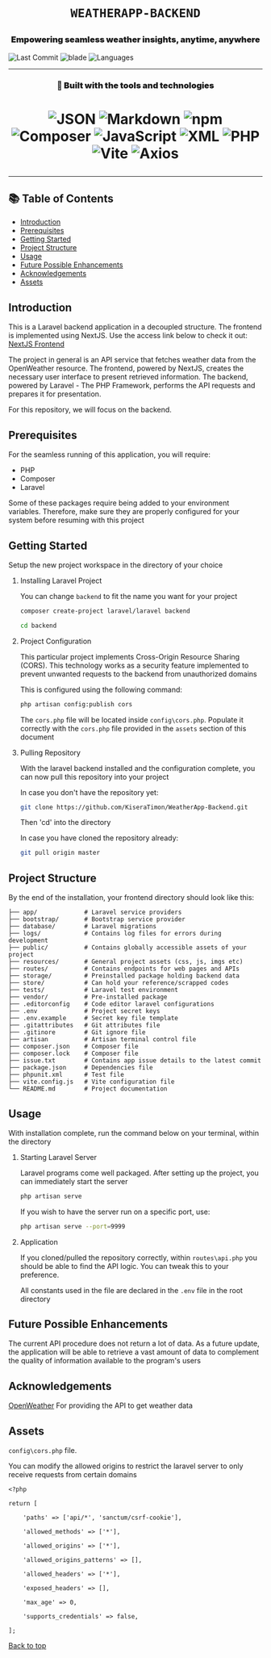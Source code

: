 <h1 align="center">

     WEATHERAPP-BACKEND 

</h1>

<h3 align=center style="font-weight: 1000;">
    Empowering seamless weather insights, anytime, anywhere
</h3>

![Last Commit](https://img.shields.io/github/last-commit/kiseratimon/weatherapp-backend)
![blade](https://img.shields.io/badge/blade-57.1%25-blue)
![Languages](https://img.shields.io/github/languages/count/kiseratimon/weatherapp-backend)

---
<h3 align=center style="font-weight: 1000">
🚀 Built with the tools and technologies
</h3>

<h1 align=center>

![JSON](https://img.shields.io/badge/-JSON-black?logo=json)
![Markdown](https://img.shields.io/badge/-Markdown-000000?logo=markdown)
![npm](https://img.shields.io/badge/-npm-CB3837?logo=npm)
![Composer](https://img.shields.io/badge/-Composer-885630?logo=composer)
![JavaScript](https://img.shields.io/badge/-JavaScript-yellow?logo=javascript)
![XML](https://img.shields.io/badge/-XML-0060aa?logo=xml)
![PHP](https://img.shields.io/badge/-PHP-8892BF?logo=php)
![Vite](https://img.shields.io/badge/-Vite-646CFF?logo=vite)
![Axios](https://img.shields.io/badge/-Axios-5A29E4?logo=axios)
</h1>

---

## 📚 Table of Contents

- [Introduction](#introduction)
- [Prerequisites](#prerequisites)
- [Getting Started](#getting-started)
- [Project Structure](#project-structure)
- [Usage](#usage)
- [Future Possible Enhancements](#future-possible-enhancements)
- [Acknowledgements](#acknowledgements)
- [Assets](#assets)

## Introduction

This is a Laravel backend application in a decoupled structure. The frontend is implemented using NextJS.
Use the access link below to check it out:
[NextJS Frontend](https://github.com/KiseraTimon/WeatherApp-Frontend.git)

The project in general is an API service that fetches weather data from the OpenWeather resource.
The frontend, powered by NextJS, creates the necessary user interface to present retrieved information.
The backend, powered by Laravel - The PHP Framework, performs the API requests and prepares it for presentation.

For this repository, we will focus on the backend.

## Prerequisites

For the seamless running of this application, you will require:

- PHP
- Composer
- Laravel

Some of these packages require being added to your environment variables.
Therefore, make sure they are properly configured for your system before resuming with this project

## Getting Started

Setup the new project workspace in the directory of your choice

1. Installing Laravel Project

    You can change `backend` to fit the name you want for your project

    ```bash
    composer create-project laravel/laravel backend
    ```

    ```bash
    cd backend
    ```

2. Project Configuration

    This particular project implements Cross-Origin Resource Sharing (CORS).
    This technology works as a security feature implemented to prevent unwanted requests to the backend from unauthorized domains

    This is configured using the following command:

    ```bash
    php artisan config:publish cors
    ```

    The `cors.php` file will be located inside `config\cors.php`.
    Populate it correctly with the `cors.php` file provided in the `assets` section of this document

3. Pulling Repository

    With the laravel backend installed and the configuration complete, you can now pull this repository into your project

    In case you don't have the repository yet:

    ```bash
    git clone https://github.com/KiseraTimon/WeatherApp-Backend.git
    ```

    Then 'cd' into the directory

    In case you have cloned the repository already:

    ```bash
    git pull origin master
    ```

## Project Structure

By the end of the installation, your frontend directory should look like this:

```t
├── app/             # Laravel service providers
├── bootstrap/       # Bootstrap service provider
├── database/        # Laravel migrations
├── logs/            # Contains log files for errors during development
├── public/          # Contains globally accessible assets of your project
├── resources/       # General project assets (css, js, imgs etc)
├── routes/          # Contains endpoints for web pages and APIs
├── storage/         # Preinstalled package holding backend data
├── store/           # Can hold your reference/scrapped codes
├── tests/           # Laravel test environment
├── vendor/          # Pre-installed package
├── .editorconfig    # Code editor laravel configurations
├── .env             # Project secret keys
├── .env.example     # Secret key file template
├── .gitattributes   # Git attributes file
├── .gitinore        # Git ignore file
├── artisan          # Artisan terminal control file
├── composer.json    # Composer file
├── composer.lock    # Composer file
├── issue.txt        # Contains app issue details to the latest commit
├── package.json     # Dependencies file
├── phpunit.xml      # Test file
├── vite.config.js   # Vite configuration file
└── README.md        # Project documentation
```

## Usage

With installation complete, run the command below on your terminal, within the directory

1. Starting Laravel Server

    Laravel programs come well packaged. After setting up the project, you can immediately start the server

    ```bash
    php artisan serve
    ```

    If you wish to have the server run on a specific port, use:

    ```bash
    php artisan serve --port=9999
    ```

2. Application

    If you cloned/pulled the repository correctly, within `routes\api.php` you should be able to find the API logic.
    You can tweak this to your preference.

    All constants used in the file are declared in the `.env` file in the root directory

## Future Possible Enhancements

The current API procedure does not return a lot of data.
As a future update, the application will be able to retrieve a vast amount of data to complement the quality of information available to the program's users

## Acknowledgements

[OpenWeather](https://openweathermap.org/) For providing the API to get weather data

## Assets

`config\cors.php` file.

You can modify the allowed origins to restrict the laravel server to only receive requests from certain domains

```t
<?php

return [

    'paths' => ['api/*', 'sanctum/csrf-cookie'],

    'allowed_methods' => ['*'],

    'allowed_origins' => ['*'],

    'allowed_origins_patterns' => [],

    'allowed_headers' => ['*'],

    'exposed_headers' => [],

    'max_age' => 0,

    'supports_credentials' => false,

];
```

[Back to top](#-table-of-contents)
